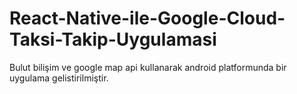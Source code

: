 # React-Native-ile-Google-Cloud-Taksi-Takip-Uygulamasi
Bulut bilişim ve google map api kullanarak android platformunda bir uygulama gelistirilmiştir.
